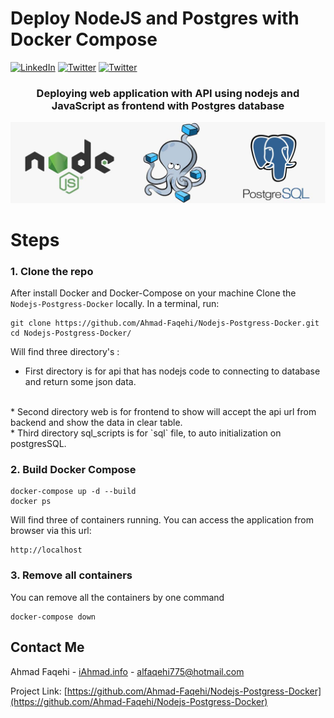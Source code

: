 # Deploy NodeJS and Postgres with Docker Compose

[![LinkedIn][linkedin-shield]][linkedin-url]
[![Twitter][twitter-shield]][twitter-url]
[![Twitter][github-shield]][github-url]


<!-- PROJECT LOGO -->


  <h3 align="center"> Deploying web application with API using nodejs and JavaScript as frontend with Postgres database </h3>


![docker compose](screenshot/cover.jpg)
  
# Steps
### 1. Clone the repo

After install Docker and Docker-Compose on your machine
Clone the `Nodejs-Postgress-Docker` locally. In a terminal, run:

```shell script
git clone https://github.com/Ahmad-Faqehi/Nodejs-Postgress-Docker.git
cd Nodejs-Postgress-Docker/
```
Will find three directory's :
<br/> 
* First directory is for api that has nodejs code to connecting to database and return some json data.
<br/>
* Second directory web is for frontend to show will accept the api url from backend and show the data in clear table. 
<br/>
 * Third directory sql_scripts is for `sql` file, to auto initialization on postgresSQL.

### 2. Build Docker Compose

```shell
docker-compose up -d --build
docker ps
```
<p>Will find three of containers running. You can access the application from browser via this url:</p>

```shell script
http://localhost
```

### 3. Remove all containers
<p> You can remove all the containers by one command </p>


```shell
docker-compose down
```



<!-- CONTACT -->
## Contact Me

Ahmad Faqehi - [iAhmad.info](https://iAhmad.info) - alfaqehi775@hotmail.com

Project Link: [https://github.com/Ahmad-Faqehi/Nodejs-Postgress-Docker](https://github.com/Ahmad-Faqehi/Nodejs-Postgress-Docker)


<!-- MARKDOWN LINKS & IMAGES -->
<!-- https://www.markdownguide.org/basic-syntax/#reference-style-links -->
[linkedin-shield]: https://img.shields.io/badge/-LinkedIn-black.svg?style=for-the-badge&logo=linkedin&colorB=555
[linkedin-url]: https://linkedin.com/in/ahmad-faqehi
[twitter-shield]: https://img.shields.io/badge/-twitter-black.svg?style=for-the-badge&logo=twitter&colorB=555
[twitter-url]: https://twitter.com/A_F775
[github-shield]: https://img.shields.io/badge/-github-black.svg?style=for-the-badge&logo=github&colorB=555
[github-url]: https://github.com/Ahmad-Faqehi
